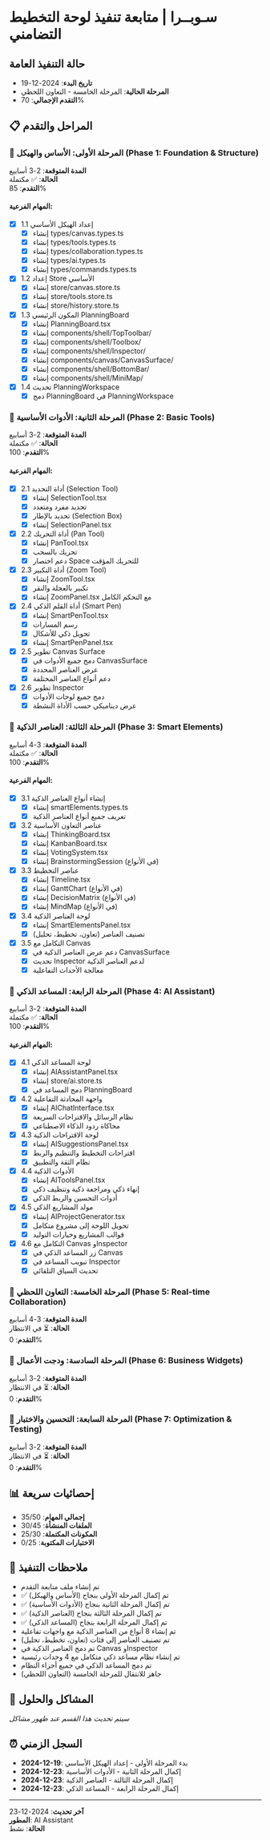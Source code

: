 # سـوبــرا | متابعة تنفيذ لوحة التخطيط التضامني

## حالة التنفيذ العامة
- **تاريخ البدء**: 2024-12-19
- **المرحلة الحالية**: المرحلة الخامسة - التعاون اللحظي
- **التقدم الإجمالي**: 70%

## 📋 المراحل والتقدم

### 🔢 المرحلة الأولى: الأساس والهيكل (Phase 1: Foundation & Structure)
**المدة المتوقعة**: 2-3 أسابيع  
**الحالة**: ✅ مكتملة  
**التقدم**: 85%

#### المهام الفرعية:
- [x] 1.1 إعداد الهيكل الأساسي
  - [x] إنشاء types/canvas.types.ts
  - [x] إنشاء types/tools.types.ts  
  - [x] إنشاء types/collaboration.types.ts
  - [x] إنشاء types/ai.types.ts
  - [x] إنشاء types/commands.types.ts
- [x] 1.2 إعداد Store الأساسي
  - [x] إنشاء store/canvas.store.ts
  - [x] إنشاء store/tools.store.ts
  - [x] إنشاء store/history.store.ts
- [x] 1.3 المكون الرئيسي PlanningBoard
  - [x] إنشاء PlanningBoard.tsx
  - [x] إنشاء components/shell/TopToolbar/
  - [x] إنشاء components/shell/Toolbox/
  - [x] إنشاء components/shell/Inspector/
  - [x] إنشاء components/canvas/CanvasSurface/
  - [x] إنشاء components/shell/BottomBar/
  - [x] إنشاء components/shell/MiniMap/
- [x] 1.4 تحديث PlanningWorkspace
  - [x] دمج PlanningBoard في PlanningWorkspace

### 🔢 المرحلة الثانية: الأدوات الأساسية (Phase 2: Basic Tools)
**المدة المتوقعة**: 2-3 أسابيع  
**الحالة**: ✅ مكتملة  
**التقدم**: 100%

#### المهام الفرعية:
- [x] 2.1 أداة التحديد (Selection Tool)
  - [x] إنشاء SelectionTool.tsx
  - [x] تحديد مفرد ومتعدد
  - [x] تحديد بالإطار (Selection Box)
  - [x] إنشاء SelectionPanel.tsx
- [x] 2.2 أداة التحريك (Pan Tool)
  - [x] إنشاء PanTool.tsx
  - [x] تحريك بالسحب
  - [x] دعم اختصار Space للتحريك المؤقت
- [x] 2.3 أداة التكبير (Zoom Tool)
  - [x] إنشاء ZoomTool.tsx
  - [x] تكبير بالعجلة والنقر
  - [x] إنشاء ZoomPanel.tsx مع التحكم الكامل
- [x] 2.4 أداة القلم الذكي (Smart Pen)
  - [x] إنشاء SmartPenTool.tsx
  - [x] رسم المسارات
  - [x] تحويل ذكي للأشكال
  - [x] إنشاء SmartPenPanel.tsx
- [x] 2.5 تطوير Canvas Surface
  - [x] دمج جميع الأدوات في CanvasSurface
  - [x] عرض العناصر المحددة
  - [x] دعم أنواع العناصر المختلفة
- [x] 2.6 تطوير Inspector
  - [x] دمج جميع لوحات الأدوات
  - [x] عرض ديناميكي حسب الأداة النشطة

### 🔢 المرحلة الثالثة: العناصر الذكية (Phase 3: Smart Elements)  
**المدة المتوقعة**: 3-4 أسابيع  
**الحالة**: ✅ مكتملة  
**التقدم**: 100%

#### المهام الفرعية:
- [x] 3.1 إنشاء أنواع العناصر الذكية
  - [x] إنشاء smartElements.types.ts
  - [x] تعريف جميع أنواع العناصر الذكية
- [x] 3.2 عناصر التعاون الأساسية
  - [x] إنشاء ThinkingBoard.tsx
  - [x] إنشاء KanbanBoard.tsx
  - [x] إنشاء VotingSystem.tsx
  - [x] إنشاء BrainstormingSession (في الأنواع)
- [x] 3.3 عناصر التخطيط
  - [x] إنشاء Timeline.tsx
  - [x] إنشاء GanttChart (في الأنواع)
  - [x] إنشاء DecisionMatrix (في الأنواع)
  - [x] إنشاء MindMap (في الأنواع)
- [x] 3.4 لوحة العناصر الذكية
  - [x] إنشاء SmartElementsPanel.tsx
  - [x] تصنيف العناصر (تعاون، تخطيط، تحليل)
- [x] 3.5 التكامل مع Canvas
  - [x] دعم عرض العناصر الذكية في CanvasSurface
  - [x] تحديث Inspector لدعم العناصر الذكية
  - [x] معالجة الأحداث التفاعلية

### 🔢 المرحلة الرابعة: المساعد الذكي (Phase 4: AI Assistant)
**المدة المتوقعة**: 2-3 أسابيع  
**الحالة**: ✅ مكتملة  
**التقدم**: 100%

#### المهام الفرعية:
- [x] 4.1 لوحة المساعد الذكي
  - [x] إنشاء AIAssistantPanel.tsx
  - [x] إنشاء store/ai.store.ts
  - [x] دمج المساعد في PlanningBoard
- [x] 4.2 واجهة المحادثة التفاعلية
  - [x] إنشاء AIChatInterface.tsx
  - [x] نظام الرسائل والاقتراحات السريعة
  - [x] محاكاة ردود الذكاء الاصطناعي
- [x] 4.3 لوحة الاقتراحات الذكية
  - [x] إنشاء AISuggestionsPanel.tsx
  - [x] اقتراحات التخطيط والتنظيم والربط
  - [x] نظام الثقة والتطبيق
- [x] 4.4 الأدوات الذكية
  - [x] إنشاء AIToolsPanel.tsx
  - [x] إنهاء ذكي ومراجعة ذكية وتنظيف ذكي
  - [x] أدوات التحسين والربط الذكي
- [x] 4.5 مولد المشاريع الذكي
  - [x] إنشاء AIProjectGenerator.tsx
  - [x] تحويل اللوحة إلى مشروع متكامل
  - [x] قوالب المشاريع وخيارات التوليد
- [x] 4.6 التكامل مع Canvas وInspector
  - [x] زر المساعد الذكي في Canvas
  - [x] تبويب المساعد في Inspector
  - [x] تحديث السياق التلقائي

### 🔢 المرحلة الخامسة: التعاون اللحظي (Phase 5: Real-time Collaboration)
**المدة المتوقعة**: 3-4 أسابيع  
**الحالة**: ⏳ في الانتظار  
**التقدم**: 0%

### 🔢 المرحلة السادسة: ودجت الأعمال (Phase 6: Business Widgets)
**المدة المتوقعة**: 2-3 أسابيع  
**الحالة**: ⏳ في الانتظار  
**التقدم**: 0%

### 🔢 المرحلة السابعة: التحسين والاختبار (Phase 7: Optimization & Testing)
**المدة المتوقعة**: 2-3 أسابيع  
**الحالة**: ⏳ في الانتظار  
**التقدم**: 0%

## 📊 إحصائيات سريعة
- **إجمالي المهام**: 35/50
- **الملفات المنشأة**: 30/45
- **المكونات المكتملة**: 25/30
- **الاختبارات المكتوبة**: 0/25

## 📝 ملاحظات التنفيذ
- تم إنشاء ملف متابعة التقدم
- ✅ تم إكمال المرحلة الأولى بنجاح (الأساس والهيكل)
- ✅ تم إكمال المرحلة الثانية بنجاح (الأدوات الأساسية)
- ✅ تم إكمال المرحلة الثالثة بنجاح (العناصر الذكية)
- ✅ تم إكمال المرحلة الرابعة بنجاح (المساعد الذكي)
- تم إنشاء 8 أنواع من العناصر الذكية مع واجهات تفاعلية
- تم تصنيف العناصر إلى فئات (تعاون، تخطيط، تحليل)
- تم دمج العناصر الذكية في Canvas وInspector
- تم إنشاء نظام مساعد ذكي متكامل مع 4 وحدات رئيسية
- تم دمج المساعد الذكي في جميع أجزاء النظام
- جاهز للانتقال للمرحلة الخامسة (التعاون اللحظي)

## 🐛 المشاكل والحلول
_سيتم تحديث هذا القسم عند ظهور مشاكل_

## ⏰ السجل الزمني
- **2024-12-19**: بدء المرحلة الأولى - إعداد الهيكل الأساسي
- **2024-12-23**: إكمال المرحلة الثانية - الأدوات الأساسية
- **2024-12-23**: إكمال المرحلة الثالثة - العناصر الذكية
- **2024-12-23**: إكمال المرحلة الرابعة - المساعد الذكي

---
**آخر تحديث**: 2024-12-23  
**المطور**: AI Assistant  
**الحالة**: نشط